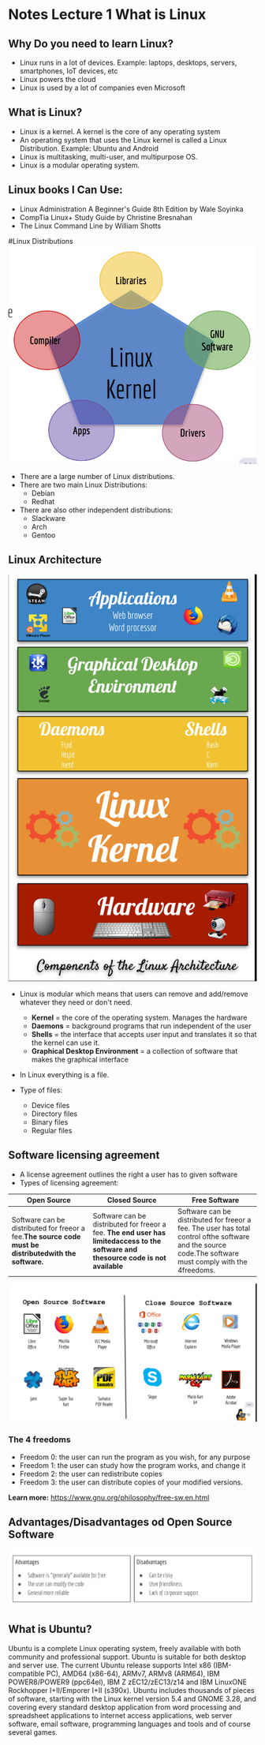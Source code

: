 # Notes Lecture 1 What is Linux

## Why Do you need to learn Linux?

* Linux runs in a lot of devices. Example: laptops, desktops, servers, smartphones, IoT devices, etc
* Linux powers the cloud
* Linux is used by a lot of companies even Microsoft

## What is Linux?

* Linux is a kernel. A kernel is the core of any operating system
* An operating system that uses the Linux kernel is called a Linux Distribution. Example: Ubuntu and Android
* Linux is multitasking, multi-user, and multipurpose OS.
* Linux is a modular operating system.

## Linux books I Can Use:

* Linux Administration A Beginner's Guide 8th Edition by Wale Soyinka
* CompTia Linux+ Study Guide by  Christine Bresnahan
* The Linux Command Line by William Shotts
  
#Linux Distributions
![linux distributions](../images/notes1-linuxdis.png)

* There are a large number of Linux distributions.
* There are two main Linux Distributions:
  * Debian
  * Redhat
* There are also other independent distributions:
  * Slackware
  * Arch
  * Gentoo

## Linux Architecture
![linux architecture](../images/notes1-linuxarchitec.png)

* Linux is modular which means that users can remove and add/remove whatever they need or don't need.
  * **Kernel** ​= the core of the operating system. Manages the hardware
  * **Daemons​** = background programs that run independent of the user
  * **Shells**​ = the interface that accepts user input and translates it so that the kernel can use it.
  * **Graphical Desktop Environmen​t** = a collection of software that makes the graphical interface

* In Linux everything is a file.
* Type of files:
  * Device files
  * Directory files
  * Binary files
  * Regular files

## Software licensing agreement
* A license agreement outlines the right a user has to given software
* Types of licensing agreement:

Open Source | Closed Source | Free Software
------------|---------------|--------------
Software can be distributed for freeor a fee.**The source code must be distributedwith the software.** | Software can be distributed for freeor a fee. **​The end user has limitedaccess to the software and thesource code is not available** | Software can be distributed for freeor a fee. The user has total control ofthe software and the source code.The software must comply with the 4freedoms.

![Open Software](../images/notes1-opensoftware.png)

### The 4 freedoms
* Freedom 0: the user can run the program as you wish, for any purpose 
* Freedom 1: the user can  study how the program works, and change it
* Freedom 2: the user can  redistribute copies
* Freedom 3: the user can distribute copies of your modified versions.

**Learn more:** https://www.gnu.org/philosophy/free-sw.en.html

## Advantages/Disadvantages od Open Source Software

![Advantages and dis Open Soft](../images/notes1-advantagesopen.png)

## What is Ubuntu?
Ubuntu is a complete Linux operating system, freely available with both community and professional support. Ubuntu is suitable for both desktop and server use. The current Ubuntu release supports Intel x86 (IBM-compatible PC), AMD64 (x86-64), ARMv7, ARMv8 (ARM64), IBM POWER8/POWER9 (ppc64el), IBM Z zEC12/zEC13/z14 and IBM LinuxONE Rockhopper I+II/Emporer I+II (s390x). Ubuntu includes thousands of pieces of software, starting with the Linux kernel version 5.4 and GNOME 3.28, and covering every standard desktop application from word processing and spreadsheet applications to internet access applications, web server software, email software, programming languages and tools and of course several games.
